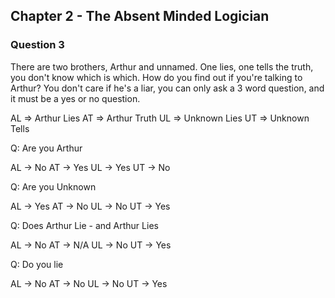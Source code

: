 ## Chapter 2 - The Absent Minded Logician
 
### Question 3 
There are two brothers, Arthur and unnamed. One lies, one tells the truth, you don't know which is which. How do you find out if you're talking to Arthur? You don't care if he's a liar, you can only ask a 3 word question, and it must be a yes or no question.

AL => Arthur Lies
AT => Arthur Truth
UL => Unknown Lies
UT => Unknown Tells

Q: Are you Arthur

AL -> No
AT -> Yes
UL -> Yes
UT -> No

Q: Are you Unknown

AL -> Yes
AT -> No
UL -> No
UT -> Yes

Q: Does Arthur Lie - and Arthur Lies

AL -> No
AT -> N/A
UL -> No
UT -> Yes

Q: Do you lie

AL -> No
AT -> No
UL -> No
UT -> Yes
